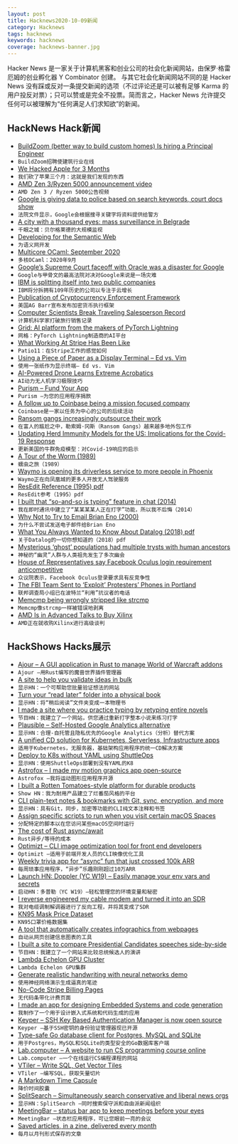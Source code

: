 ```yaml
---
layout: post
title: Hacknews2020-10-09新闻
category: Hacknews
tags: hacknews
keywords: hacknews
coverage: hacknews-banner.jpg
---
```


Hacker News 是一家关于计算机黑客和创业公司的社会化新闻网站，由保罗·格雷厄姆的创业孵化器 Y Combinator 创建。
与其它社会化新闻网站不同的是 Hacker News 没有踩或反对一条提交新闻的选项（不过评论还是可以被有足够 Karma 的用户投反对票）；只可以赞或是完全不投票。简而言之，Hacker News 允许提交任何可以被理解为“任何满足人们求知欲”的新闻。

## HackNews Hack新闻


- [BuildZoom (better way to build custom homes) Is hiring a Principal Engineer](https://jobs.lever.co/buildzoom)
- `BuildZoom招聘使建筑行业在线`
- [We Hacked Apple for 3 Months](https://samcurry.net/hacking-apple/)
- `我们砍了苹果三个月：这就是我们发现的东西`
- [AMD Zen 3/Ryzen 5000 announcement video](https://www.youtube.com/embed/iuiO6rqYV4o)
- `AMD Zen 3 / Ryzen 5000公告视频`
- [Google is giving data to police based on search keywords, court docs show](https://www.cnet.com/news/google-is-giving-data-to-police-based-on-search-keywords-court-docs-show/)
- `法院文件显示，Google会根据搜寻关键字将资料提供给警方`
- [A city with a thousand eyes: mass surveillance in Belgrade](https://aboutintel.eu/mass-surveillance-serbia/)
- `千眼之城：贝尔格莱德的大规模监视`
- [Developing for the Semantic Web](https://www.smashingmagazine.com/2020/10/developing-semantic-web/)
- `为语义网开发`
- [Multicore OCaml: September 2020](https://discuss.ocaml.org/t/multicore-ocaml-september-2020/6565)
- `多核OCaml：2020年9月`
- [Google’s Supreme Court faceoff with Oracle was a disaster for Google](https://arstechnica.com/tech-policy/2020/10/googles-supreme-court-faceoff-with-oracle-was-a-disaster-for-google/)
- `Google与甲骨文的最高法院对决对Google来说是一场灾难`
- [IBM is splitting itself into two public companies](https://www.reuters.com/article/us-ibm-divestiture/ibm-to-break-up-109-year-old-company-to-focus-on-cloud-growth-idUSKBN26T1TZ)
- `IBM将分拆拥有109年历史的公司以专注于云增长`
- [Publication of Cryptocurrency Enforcement Framework](https://www.justice.gov/opa/pr/attorney-general-william-p-barr-announces-publication-cryptocurrency-enforcement-framework)
- `美国AG Barr宣布发布加密货币执行框架`
- [Computer Scientists Break Traveling Salesperson Record](https://www.quantamagazine.org/computer-scientists-break-traveling-salesperson-record-20201008/)
- `计算机科学家打破旅行销售记录`
- [Grid: AI platform from the makers of PyTorch Lightning](https://www.grid.ai/)
- `网格：PyTorch Lightning制造商的AI平台`
- [What Working At Stripe Has Been Like](https://kalzumeus.com/2020/10/09/four-years-at-stripe/)
- `Patio11：在Stripe工作的感觉如何`
- [Using a Piece of Paper as a Display Terminal – Ed vs. Vim](https://blog.robertelder.org/paper-display-terminal-ed-vim/)
- `使用一张纸作为显示终端– Ed vs. Vim`
- [AI-Powered Drone Learns Extreme Acrobatics](https://spectrum.ieee.org/automaton/robotics/drones/ai-powered-drone-extreme-acrobatics)
- `AI动力无人机学习极限技巧`
- [Purism – Fund Your App](https://puri.sm/fund-your-app/)
- `Purism –为您的应用程序捐款`
- [A follow up to Coinbase being a mission focused company](https://blog.coinbase.com/a-follow-up-to-coinbase-as-a-mission-focused-company-6e7545e9aea2?gi=3b2f95a28669)
- `Coinbase是一家以任务为中心的公司的后续活动`
- [Ransom gangs increasingly outsource their work](https://krebsonsecurity.com/2020/10/amid-an-embarrassment-of-riches-ransom-gangs-increasingly-outsource-their-work/)
- `在富人的尴尬之中，勒索姆·冈斯（Ransom Gangs）越来越多地外包工作`
- [Updating Herd Immunity Models for the US: Implications for the Covid-19 Response](https://www.medrxiv.org/content/10.1101/2020.10.05.20207100v1)
- `更新美国的牛群免疫模型：对Covid-19响应的启示`
- [A Tour of the Worm (1989)](https://collections.lib.utah.edu/details?id=702918)
- `蠕虫之旅（1989）`
- [Waymo is opening its driverless service to more people in Phoenix](https://blog.waymo.com/2020/10/waymo-is-opening-its-fully-driverless.html)
- `Waymo正在向凤凰城的更多人开放无人驾驶服务`
- [ResEdit Reference (1995) pdf](https://developer.apple.com/library/archive/documentation/mac/pdf/ResEditReference.pdf)
- `ResEdit参考（1995）pdf`
- [I built that “so-and-so is typing” feature in chat (2014)](https://slate.com/technology/2014/02/typing-indicator-in-chat-i-built-it-and-im-not-sorry.html)
- `我在即时通讯中建立了“某某某某人正在打字”功能，所以我不后悔（2014）`
- [Why Not to Try to Email Brian Eno (2000)](http://music.hyperreal.org/artists/brian_eno/email.html)
- `为什么不尝试发送电子邮件给Brian Eno`
- [What You Always Wanted to Know About Datalog (2018) pdf](https://personal.utdallas.edu/~gupta/courses/acl/papers/datalog-paper.pdf)
- `关于Datalog的一切你想知道的（2018）pdf`
- [Mysterious ‘ghost’ populations had multiple trysts with human ancestors](https://www.sciencemag.org/news/2020/02/mysterious-ghost-populations-had-multiple-trysts-human-ancestors)
- `神秘的“幽灵”人群与人类祖先发生了多次幽会`
- [House of Representatives say Facebook Oculus login requirement anticompetitive](https://www.vrfinal.com/report-from-the-house-of-representatives-may-suggest-that-the-facebook-login-requirement-for-the-oculus-quest-2-is-anticompetitive/)
- `众议院表示，Facebook Oculus登录要求具有反竞争性`
- [The FBI Team Sent to ‘Exploit’ Protesters’ Phones in Portland](https://www.nybooks.com/daily/2020/10/08/the-fbi-team-sent-to-exploit-protesters-phones-in-portland/)
- `联邦调查局小组已在波特兰“利用”抗议者的电话`
- [Memcmp being wrongly stripped like strcmp](https://gcc.gnu.org/bugzilla/show_bug.cgi?id=95189)
- `Memcmp像strcmp一样被错误地剥离`
- [AMD Is in Advanced Talks to Buy Xilinx](https://www.wsj.com/articles/amd-is-in-advanced-talks-to-buy-xilinx-11602205553)
- `AMD正在就收购Xilinx进行高级谈判`


## HackShows Hacks展示

- [ Ajour – A GUI application in Rust to manage World of Warcraft addons](https://github.com/casperstorm/ajour)
- `Ajour –用Rust编写的魔兽世界插件管理器`
- [ A site to help you validate ideas in bulk](item?id=24689091)
- `显示HN：一个可帮助您批量验证想法的网站`
- [ Turn your “read later” folder into a physical book](item?id=24690310)
- `显示HN：将“稍后阅读”文件夹变成一本物理书`
- [ I made a site where you practice typing by retyping entire novels](http://typelit.io)
- `节目HN：我建立了一个网站，供您通过重新打字整本小说来练习打字`
- [ Plausible – Self-Hosted Google Analytics alternative](https://plausible.io/self-hosted-web-analytics)
- `显示HN：合理-自托管且隐私优先的Google Analytics（分析）替代方案`
- [ A unified CD solution for Kubernetes, Serverless, Infrastructure apps](https://pipecd.dev/blog/2020/10/06/announcing-pipecd/)
- `适用于Kubernetes，无服务器，基础架构应用程序的统一CD解决方案`
- [ Deploy to K8s without YAML using ShuttleOps](https://go.shuttleops.io/no-code-docker-kubernetes)
- `显示HN：使用ShuttleOps部署到没有YAML的K8`
- [ Astrofox – I made my motion graphics app open-source](https://github.com/astrofox-io/astrofox)
- `Astrofox –我将运动图形应用程序开源`
- [ I built a Rotten Tomatoes-style platform for durable products](https://www.buyforlifeproducts.com/)
- `Show HN：我为耐用产品建立了烂番茄风格的平台`
- [ CLI plain-text notes & bookmarks with Git, sync, encryption, and more](https://github.com/xwmx/nb)
- `显示HN：具有Git，同步，加密等功能的CLI纯文本注释和书签`
- [ Assign specific scripts to run when you visit certain macOS Spaces](https://spencerdailey.com/2020/10/06/how-to-assign-specific-scripts-to-run-when-you-visit-certain-mac-spaces-%f0%9f%96%a5-%f0%9f%8e%af/)
- `分配特定的脚本以在您访问某些macOS空间时运行`
- [ The cost of Rust async/await](https://github.com/jkarneges/rust-async-bench)
- `Rust异步/等待的成本`
- [ Optimizt – CLI image optimization tool for front end developers](https://github.com/funbox/optimizt)
- `Optimizt –适用于前端开发人员的CLI映像优化工具`
- [ Weekly trivia app for “async” fun that just crossed 100k ARR](item?id=24713437)
- `每周琐事应用程序，“异步”乐趣刚刚超过10万ARR`
- [Launch HN: Doppler (YC W19) – Easily manage your env vars and secrets](item?id=24719722)
- `启动HN：多普勒（YC W19）–轻松管理您的环境变量和秘密`
- [ I reverse engineered my cable modem and turned it into an SDR](https://stdw.github.io/cm-sdr/)
- `我对电缆调制解调器进行了反向工程，并将其变成了SDR`
- [ KN95 Mask Price Dataset](https://maskprice.info/)
- `KN95口罩价格数据集`
- [ A tool that automatically creates infographics from webpages](https://www.turboinfographic.com/)
- `自动从网页创建信息图表的工具`
- [ I built a site to compare Presidential Candidates speeches side-by-side](https://biden-trump-speeches-search.typesense.org/)
- `节目HN：我建立了一个网站来比较总统候选人的演讲`
- [ Lambda Echelon GPU Cluster](https://lambdalabs.com/gpu-cluster/echelon)
- `Lambda Echelon GPU集群`
- [ Generate realistic handwriting with neural networks demo](https://www.calligrapher.ai/)
- `使用神经网络演示生成逼真的笔迹`
- [ No-Code Stripe Billing Pages](https://servicebot.io)
- `无代码条带化计费页面`
- [ I made an app for designing Embedded Systems and code generation](https://www.fsmpro.io)
- `我制作了一个用于设计嵌入式系统和代码生成的应用`
- [ Keyper – SSH Key Based Authentication Manager is now open source](https://keyper.dbsentry.com)
- `Keyper –基于SSH密钥的身份验证管理器现已开源`
- [ Type-safe Go database client for Postgres, MySQL and SQLite](https://github.com/prisma/prisma-client-go)
- `用于Postgres，MySQL和SQLite的类型安全的Go数据库客户端`
- [ Lab.computer – A website to run CS programming course online](https://lab.computer/docs/introduction/getting_started_instructor/)
- `Lab.computer –一个在线运行CS编程课程的网站`
- [ VTiler – Write SQL, Get Vector Tiles](https://www.vtiler.com)
- `VTiler –编写SQL，获取矢量切片`
- [ A Markdown Time Capsule](https://bury-it.herokuapp.com/)
- `降价时间胶囊`
- [ SplitSearch – Simultaneously search conservative and liberal news orgs](https://splitsearch.netlify.app/)
- `显示HN：SplitSearch –同时搜索保守派和自由派新闻组织`
- [ MeetingBar – status bar app to keep meetings before your eyes](https://apps.apple.com/app/meetingbar/id1532419400)
- `MeetingBar –状态栏应用程序，可让您眼前一亮的会议`
- [ Saved articles, in a zine, delivered every month](item?id=24725360)
- `每月以月刊形式保存的文章`

